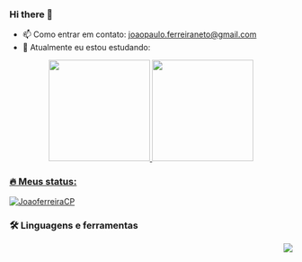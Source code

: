 ### Hi there 👋
- 📫 Como entrar em contato: joaopaulo.ferreiraneto@gmail.com
- 🌱 Atualmente eu estou estudando: 

<div align="center">
  <a href="https://github.com/JoaoferreiraCP">
  <img height="180em" src="https://github-readme-stats.vercel.app/api?username=JoaoferreiraCP&show_icons=true&theme=dracula&include_all_commits=true&count_private=true"/>
  <img height="180em" src="https://github-readme-stats.vercel.app/api/top-langs/?username=JoaoferreiraCP&layout=compact&langs_count=7&theme=dracula"/>
</div>

  
  ### :fire: Meus status:
<p align="left"> <a href="https://github.com/ryo-ma/github-profile-trophy"><img src="https://github-profile-trophy.vercel.app/?username=JoaoferreiraCP&theme=monokai&margin-w=5&margin-h=5&rank=-?,-C" alt="JoaoferreiraCP" /></a> </p>
  
### :hammer_and_wrench: Linguagens e ferramentas

<a href="https://github.com/anuraghazra/github-readme-stats">
<img src="https://github-readme-stats.vercel.app/api/top-langs/?username=JoaoferreiraCP&layout=compact&theme=buefy" align="right"/>
</a>
